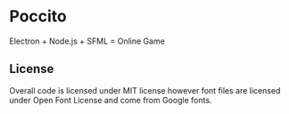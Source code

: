 # Poccito
Electron + Node.js + SFML = Online Game

## License
Overall code is licensed under MIT license however font files are licensed under Open Font License and come from Google fonts.
